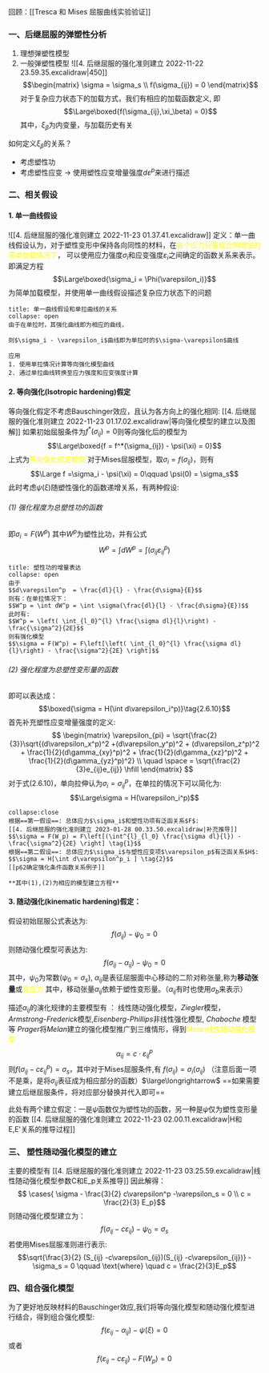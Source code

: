 回顾：[[Tresca 和 Mises 屈服曲线实验验证]]

### 一、后继屈服的弹塑性分析
1. 理想弹塑性模型
2. 一般弹塑性模型
![[4. 后继屈服的强化准则建立 2022-11-22 23.59.35.excalidraw|450]]
$$\begin{matrix}
\sigma = \sigma_s \\
f(\sigma_{ij}) = 0
\end{matrix}$$
对于复杂应力状态下的加载方式，我们有相应的加载函数定义, 即
$$\Large\boxed{f(\sigma_{ij},\xi_\beta) = 0}$$
其中，$\xi_\beta$为内变量，与加载历史有关

如何定义$\xi_\beta$的关系？
- 考虑塑性功
- 考虑塑性应变 -> 使用塑性应变增量强度$d\varepsilon^p$来进行描述

### 二、相关假设
#### 1. 单一曲线假设
![[4. 后继屈服的强化准则建立 2022-11-23 01.37.41.excalidraw]]
定义：单一曲线假设认为，对于塑性变形中保持各向同性的材料，在<mark style="background: transparent; color: yellow">各个应力分量成比例增加的简单加载情况下</mark>， 可以使用应力强度$\sigma_i$和应变强度$\varepsilon_i$之间确定的函数关系来表示。即满足方程
$$\Large\boxed{\sigma_i = \Phi(\varepsilon_i)}$$
为简单加载模型，并使用单一曲线假设描述复杂应力状态下的问题

`````ad-caution
title: 单一曲线假设和单拉曲线的关系
collapse: open
由于在单拉时，其强化曲线即为相应的曲线，

则$\sigma_i - \varepsilon_i$曲线即为单拉时的$\sigma-\varepsilon$曲线

应用
1. 使用单拉情况计算等向强化模型曲线
2. 通过单拉曲线转换至应力强度和应变强度计算
`````

#### 2. 等向强化(Isotropic hardening)假定
等向强化假定不考虑Bauschinger效应，且认为各方向上的强化相同:
[[4. 后继屈服的强化准则建立 2022-11-23 01.17.02.excalidraw|等向强化模型的建立以及图解]]
如果初始屈服条件为$f^*(\sigma_{ij}) =0$则等向强化后的模型为
$$\Large\boxed{f = f^*(\sigma_{ij}) - \psi(\xi) = 0}$$
上式为<mark style="background: transparent; color: yellow">等向强化假定模型</mark>
对于Mises屈服模型，取$\sigma_i = f(\sigma_{ij})$，则有
$$\Large f =\sigma_i - \psi(\xi) = 0\qquad \psi(0) = \sigma_s$$
此时考虑$\psi(\xi)$随塑性强化的函数递增关系，有两种假设: 

###### (1) 强化程度为总塑性功的函数
即$\sigma_i = F(W^p)$
其中$W^p$为塑性比功，并有公式
$$W^p =  \int dW^p = \int (\sigma_{ij} \varepsilon_{ij}^p)$$
`````ad-note
title: 塑性功的增量表达
collapse: open
由于
$$d\varepsilon^p  = \frac{dl}{l} - \frac{d\sigma}{E}$$
则有：在单拉情况下：
$$W^p = \int dW^p = \int \sigma(\frac{dl}{l} - \frac{d\sigma}{E})$$
此时有: 
$$W^p = \left( \int_{l_0}^{l} \frac{\sigma dl}{l}\right) - \frac{\sigma^2}{2E}$$
则有强化模型
$$\sigma = F(W^p) = F\left[\left( \int_{l_0}^{l} \frac{\sigma dl}{l}\right) - \frac{\sigma^2}{2E} \right]$$
`````

###### (2) 强化程度为总塑性变形量的函数
即可以表达成：
$$\boxed{\sigma = H(\int d\varepsilon_i^p)}\tag{2.6.10}$$
首先补充塑性应变增量强度的定义: 
$$
\begin{matrix}
\varepsilon_{pi} = \sqrt{\frac{2}{3}}\sqrt{(d\varepsilon_x^p)^2 +(d\varepsilon_y^p)^2 + (d\varepsilon_z^p)^2 + \frac{1}{2}(d\gamma_{xy}^p)^2 + \frac{1}{2}(d\gamma_{xz}^p)^2 + \frac{1}{2}(d\gamma_{yz}^p)^2} \\
\quad \space = \sqrt{\frac{2}{3}e_{ij}e_{ij}} \hfill
\end{matrix}
$$
对于式$(2.6.10)$，单向拉伸认为$\sigma_i = \sigma_{ij}^p$，在单拉的情况下可以简化为:
$$\Large\sigma = H(\varepsilon_i^p)$$
```ad-summary
collapse:close
根据==第一假设==: 总体应力$\sigma_i$和塑性功项有泛函关系$F$:
[[4. 后继屈服的强化准则建立 2023-01-28 00.33.50.excalidraw|补充推导]]
$$\sigma = F(W_p) = F\left[(\int^{l}_{l_0} \frac{\sigma dl}{l}) - \frac{\sigma^2}{2E} \right] \tag{1}$$
根据==第二假设==: 总体应力$\sigma_i$与塑性应变项$\varepsilon_p$有泛函关系$H$:
$$\sigma = H[\int d\varepsilon^p_i ] \tag{2}$$
[[p62确定强化条件函数关系例子]]

**其中(1),(2)为相应的模型建立方程**
```

#### 3. 随动强化(kinematic hardening)假定：
假设初始屈服公式表达为: 
$$f(\sigma_{ij}) - \psi_0 = 0$$
则随动强化模型可表达为: 
$$f(\sigma_{ij} - \alpha_{ij}) - \psi_0 = 0$$
其中，$\psi_0$为常数($\psi_0 = \sigma_s$), $\alpha_{ij}$是表征屈服面中心移动的二阶对称张量,称为**移动张量**或<mark style="background: transparent; color: yellow">背应力</mark>
其中，移动张量$\alpha_{ij}$依赖于塑性变形量。（$\alpha_{ij}$有时也使用$\sigma_b$来表示）

描述$\alpha_{ij}$的演化规律的主要模型有 ： 线性随动强化模型，*Ziegler*模型，*Armstrong-Frederick*模型,*Eisenberg-Phillips*非线性强化模型, *Chaboche* 模型等
*Prager*将*Melan*建立的强化模型推广到三维情形，得到<mark style="background: transparent; color: yellow">Melan线性随动强化模型</mark>
$$\alpha_{ij}  = c \cdot \varepsilon^p _{ij} $$
则$f(\sigma_{ij} - c \varepsilon^p_{ij}) = \sigma_s$，其中对于Mises屈服条件,有 $f(\sigma_{ij}) = \sigma_i (\sigma_{ij})$ （注意后面一项不是乘，是将$\sigma_{ij}$表征成为相应部分的函数）$\large\longrightarrow$ ==如果需要建立后继屈服条件，将对应部分替换并代入即可==

此处有两个建立假定：一是$\psi$函数仅为塑性功的函数，另一种是$\psi$仅为塑性变形量的函数
[[4. 后继屈服的强化准则建立 2022-11-23 02.00.11.excalidraw|H和E,E'关系的推导过程]]

### 三、 塑性随动强化模型的建立

主要的模型有
[[4. 后继屈服的强化准则建立 2022-11-23 03.25.59.excalidraw|线性随动强化模型参数C和E_p关系推导]]
因此解得：
$$ \cases{
\sigma - \frac{3}{2} c\varepsilon^p -\varepsilon_s = 0 \\
c = \frac{2}{3} E_p}$$
则随动强化模型建立为：
$$f(\sigma_{ij} - c \varepsilon_{ij}) - \psi_0 = \sigma_s$$
若使用Mises屈服准则进行表示:
$$\sqrt{\frac{3}{2} (S_{ij} -c\varepsilon_{ij})(S_{ij} -c\varepsilon_{ij})} - \sigma_s = 0 \qquad \text{where} \quad c = \frac{2}{3}E_p$$

### 四、组合强化模型

为了更好地反映材料的Bauschinger效应,我们将等向强化模型和随动强化模型进行结合，得到组合强化模型: 
$$f(\varepsilon_{ij} - \alpha_{ij}) - \psi(\xi) = 0$$
或者
$$f(\varepsilon_{ij} - c\varepsilon_{ij}) - F(W_p) = 0$$
